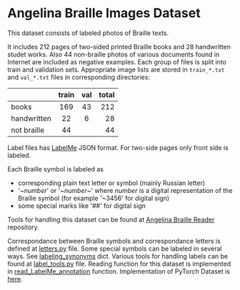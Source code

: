 # Angelina Braille Images Dataset

This dataset consists of labeled photos of Braille texts.

It includes 212 pages of two-sided printed Braille books and 28 handwritten studet works. Also 44 non-braille photos of various documents found in Internet are included as negative examples.
Each group of files is split into train and validation sets. Appropriate image lists are stored in ```train_*.txt``` and ```val_*.txt``` files in corresponding directories:

|   | train | val | total |
| ----- | :---: | :---: | ---: |
| books | 169 | 43 | 212 |
| handwritten | 22 | 6 | 28 |
| not braille | 44 |  | 44 |



Label files has [LabelMe](https://github.com/wkentaro/labelme) JSON format. For two-side pages only front side is labeled.

Each Braille symbol is labeled as 
* corresponding plain text letter or symbol (mainly Russian letter)
* '\~_number_' or '\~_number_\~' where _number_ is a digital representation of the Braille symbol (for example '\~3456' for digital sign)
* some special marks like '##' for digital sign

Tools for handling this dataset can be found at [Angelina Braille Reader](https://github.com/IlyaOvodov/AngelinaReader) repository.

Correspondance between Braille symbols and correspondance letters is defined at [letters.py](https://github.com/IlyaOvodov/AngelinaReader/blob/master/braille_utils/letters.py) file.
Some special symbols can be labeled in several ways. See [labeling_synonyms](https://github.com/IlyaOvodov/AngelinaReader/blob/328b0e0d30353d76ec06cde8560a876da5c46ab7/braille_utils/label_tools.py#L67) dict.
Various tools for handling labels can be found at [label_tools.py](https://github.com/IlyaOvodov/AngelinaReader/blob/master/braille_utils/label_tools.py) file.
Reading function for this dataset is implemented in [read_LabelMe_annotation](https://github.com/IlyaOvodov/AngelinaReader/blob/328b0e0d30353d76ec06cde8560a876da5c46ab7/data_utils/data.py#L325) function.
Implementation of PyTorch Dataset is [here](https://github.com/IlyaOvodov/AngelinaReader/blob/328b0e0d30353d76ec06cde8560a876da5c46ab7/data_utils/data.py#L171).         

